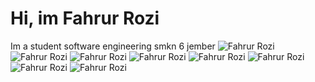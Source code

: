 # **Hi, im Fahrur Rozi**

Im a student software engineering smkn 6 jember
![Fahrur Rozi](https://img.shields.io/badge/PHP-777BB4?style=for-the-badge&logo=php&logoColor=white) ![Fahrur Rozi](https://img.shields.io/badge/MySQL-005C84?style=for-the-badge&logo=mysql&logoColor=white) ![Fahrur Rozi](https://img.shields.io/badge/Laravel-FF2D20?style=for-the-badge&logo=laravel&logoColor=white) ![Fahrur Rozi](https://img.shields.io/badge/Figma-F24E1E?style=for-the-badge&logo=figma&logoColor=white) ![Fahrur Rozi](https://img.shields.io/badge/Laragon-0E83CD?style=for-the-badge&logo=Laragon&logoColor=white) ![Fahrur Rozi](https://img.shields.io/badge/HTML5-E34F26?style=for-the-badge&logo=html5&logoColor=white) ![Fahrur Rozi](https://img.shields.io/badge/CSS3-1572B6?style=for-the-badge&logo=css3&logoColor=white) ![Fahrur Rozi](https://img.shields.io/badge/Dribbble-EA4C89?style=for-the-badge&logo=dribbble&logoColor=white)